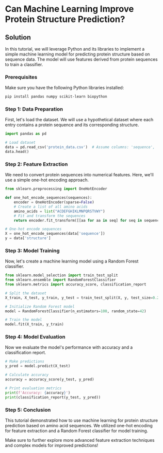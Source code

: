 # Can Machine Learning Improve Protein Structure Prediction?

## Solution

In this tutorial, we will leverage Python and its libraries to implement a simple machine learning model for predicting protein structure based on sequence data. The model will use features derived from protein sequences to train a classifier.

### Prerequisites

Make sure you have the following Python libraries installed:

```bash
pip install pandas numpy scikit-learn biopython
```

### Step 1: Data Preparation

First, let's load the dataset. We will use a hypothetical dataset where each entry contains a protein sequence and its corresponding structure.

```python
import pandas as pd

# Load dataset
data = pd.read_csv('protein_data.csv')  # Assume columns: 'sequence', 'structure'
data.head()
```

### Step 2: Feature Extraction

We need to convert protein sequences into numerical features. Here, we'll use a simple one-hot encoding approach.

```python
from sklearn.preprocessing import OneHotEncoder

def one_hot_encode_sequences(sequences):
    encoder = OneHotEncoder(sparse=False)
    # Create a list of all amino acids
    amino_acids = list("ACDEFGHIKLMNPQRSTVWY")
    # Fit and transform the sequences
    return encoder.fit_transform([[aa for aa in seq] for seq in sequences])

# One-hot encode sequences
X = one_hot_encode_sequences(data['sequence'])
y = data['structure']
```

### Step 3: Model Training

Now, let's create a machine learning model using a Random Forest classifier.

```python
from sklearn.model_selection import train_test_split
from sklearn.ensemble import RandomForestClassifier
from sklearn.metrics import accuracy_score, classification_report

# Split the dataset
X_train, X_test, y_train, y_test = train_test_split(X, y, test_size=0.2, random_state=42)

# Initialize Random Forest model
model = RandomForestClassifier(n_estimators=100, random_state=42)

# Train the model
model.fit(X_train, y_train)
```

### Step 4: Model Evaluation

Now we evaluate the model's performance with accuracy and a classification report.

```python
# Make predictions
y_pred = model.predict(X_test)

# Calculate accuracy
accuracy = accuracy_score(y_test, y_pred)

# Print evaluation metrics
print(f'Accuracy: {accuracy}')
print(classification_report(y_test, y_pred))
```

### Step 5: Conclusion

This tutorial demonstrated how to use machine learning for protein structure prediction based on amino acid sequences. We utilized one-hot encoding for feature extraction and a Random Forest classifier for model training.

Make sure to further explore more advanced feature extraction techniques and complex models for improved predictions!